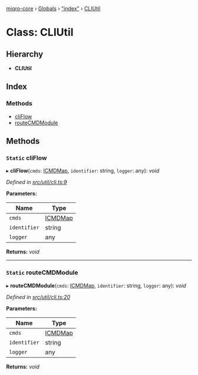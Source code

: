 [miqro-core](../README.md) › [Globals](../globals.md) › ["index"](../modules/_index_.md) › [CLIUtil](_index_.cliutil.md)

# Class: CLIUtil

## Hierarchy

* **CLIUtil**

## Index

### Methods

* [cliFlow](_index_.cliutil.md#static-cliflow)
* [routeCMDModule](_index_.cliutil.md#static-routecmdmodule)

## Methods

### `Static` cliFlow

▸ **cliFlow**(`cmds`: [ICMDMap](../interfaces/_index_.icmdmap.md), `identifier`: string, `logger`: any): *void*

*Defined in [src/util/cli.ts:9](https://github.com/claukers/miqro-core/blob/45acabd/src/util/cli.ts#L9)*

**Parameters:**

Name | Type |
------ | ------ |
`cmds` | [ICMDMap](../interfaces/_index_.icmdmap.md) |
`identifier` | string |
`logger` | any |

**Returns:** *void*

___

### `Static` routeCMDModule

▸ **routeCMDModule**(`cmds`: [ICMDMap](../interfaces/_index_.icmdmap.md), `identifier`: string, `logger`: any): *void*

*Defined in [src/util/cli.ts:20](https://github.com/claukers/miqro-core/blob/45acabd/src/util/cli.ts#L20)*

**Parameters:**

Name | Type |
------ | ------ |
`cmds` | [ICMDMap](../interfaces/_index_.icmdmap.md) |
`identifier` | string |
`logger` | any |

**Returns:** *void*
